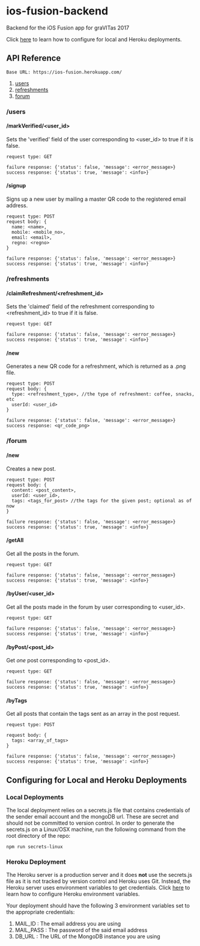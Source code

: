 # ios-fusion-backend
Backend for the iOS Fusion app for graVITas 2017

Click [here](#configuring-for-local-and-heroku-deployments) to learn how to configure for local and Heroku deployments.

## API Reference

`Base URL: https://ios-fusion.herokuapp.com/`

1. [users](#users)
2. [refreshments](#refreshments)
3. [forum](#forum)

### /users

#### /markVerified/<user_id>

Sets the 'verified' field of the user corresponding to <user_id> to true if it is false.

    request type: GET

    failure response: {'status': false, 'message': <error_message>}
    success response: {'status': true, 'message': <info>}

#### /signup

Signs up a new user by mailing a master QR code to the registered email address.

    request type: POST
    request body: {
      name: <name>,
      mobile: <mobile_no>,
      email: <email>,
      regno: <regno>
    }

    failure response: {'status': false, 'message': <error_message>}
    success response: {'status': true, 'message': <info>}

### /refreshments

#### /claimRefreshment/<refreshment_id>

Sets the 'claimed' field of the refreshment corresponding to <refreshment_id> to true if it is false.

    request type: GET

    failure response: {'status': false, 'message': <error_message>}
    success response: {'status': true, 'message': <info>}

#### /new

Generates a new QR code for a refreshment, which is returned as a .png file.

    request type: POST
    request body: {
      type: <refreshment_type>, //the type of refreshment: coffee, snacks, etc
      userId: <user_id>
    }

    failure response: {'status': false, 'message': <error_message>}
    success response: <qr_code_png>


### /forum

#### /new

Creates a new post.

    request type: POST
    request body: {
      content: <post_content>,
      userId: <user_id>,
      tags: <tags_for_post> //the tags for the given post; optional as of now
    }

    failure response: {'status': false, 'message': <error_message>}
    success response: {'status': true, 'message': <info>}

#### /getAll

Get all the posts in the forum.


    request type: GET

    failure response: {'status': false, 'message': <error_message>}
    success response: {'status': true, 'message': <info>}

#### /byUser/<user_id>

Get all the posts made in the forum by user corresponding to <user_id>.

    request type: GET

    failure response: {'status': false, 'message': <error_message>}
    success response: {'status': true, 'message': <info>}

#### /byPost/<post_id>

Get *one* post corresponding to <post_id>.

    request type: GET

    failure response: {'status': false, 'message': <error_message>}
    success response: {'status': true, 'message': <info>}

#### /byTags

Get all posts that contain the tags sent as an array in the post request.

    request type: POST

    request body: {
      tags: <array_of_tags>
    }

    failure response: {'status': false, 'message': <error_message>}
    success response: {'status': true, 'message': <info>}


## Configuring for Local and Heroku Deployments

### Local Deployments

The local deployment relies on a secrets.js file that contains credentials of the sender email account and the mongoDB url. These are secret and should not be committed to version control. In order to generate the secrets.js on a Linux/OSX machine, run the following command from the root directory of the repo:

`npm run secrets-linux`

### Heroku Deployment

The Heroku server is a production server and it does **not** use the secrets.js file as it is not tracked by version control and Heroku uses Git. Instead, the Heroku server uses environment variables to get credentials. Click [here](https://devcenter.heroku.com/articles/config-vars) to learn how to configure Heroku environment variables.

Your deployment should have the following 3 environment variables set to the appropriate credentials:

1. MAIL_ID : The email address you are using
2. MAIL_PASS : The password of the said email address
3. DB_URL : The URL of the MongoDB instance you are using
